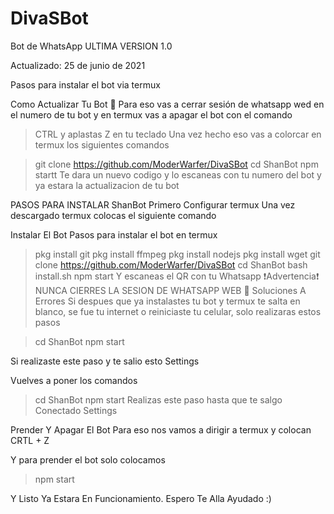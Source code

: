 # DivaSBot
Bot de WhatsApp
ULTIMA VERSION 1.0

Actualizado: 25 de junio de 2021

Pasos para instalar el bot via termux 

Como Actualizar Tu Bot 🔄
Para eso vas a cerrar sesión de whatsapp wed en el numero de tu bot y en termux vas a apagar el bot con el comando

> CTRL y aplastas Z en tu teclado
Una vez hecho eso vas a colorcar en termux los siguientes comandos

> git clone https://github.com/ModerWarfer/DivaSBot
> cd ShanBot
> npm startt
Te dara un nuevo codigo y lo escaneas con tu numero del bot y ya estara la actualizacion de tu bot

PASOS PARA INSTALAR ShanBot
Primero Configurar termux
Una vez descargado termux colocas el siguiente comando

Instalar El Bot
Pasos para instalar el bot en termux

> pkg install git
> pkg install ffmpeg
> pkg install nodejs
> pkg install wget
> git clone https://github.com/ModerWarfer/DivaSBot
> cd ShanBot
> bash install.sh
> npm start
> Y escaneas el QR con tu Whatsapp
❗Advertencia❗ NUNCA CIERRES LA SESION DE WHATSAPP WEB 🚫
Soluciones A Errores
Si despues que ya instalastes tu bot y termux te salta en blanco, se fue tu internet o reiniciaste tu celular, solo realizaras estos pasos

> cd ShanBot
> npm start

Si realizaste este paso y te salio esto
Settings

Vuelves a poner los comandos
> cd ShanBot
> npm start
Realizas este paso hasta que te salgo Conectado
Settings

Prender Y Apagar El Bot
Para eso nos vamos a dirigir a termux y colocan CRTL + Z


Y para prender el bot solo colocamos
> npm start

Y Listo Ya Estara En Funcionamiento. Espero Te Alla Ayudado :)
